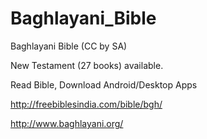 # Baghlayani_Bible
Baghlayani Bible (CC by SA)

New Testament (27 books) available.

Read Bible, Download Android/Desktop Apps

http://freebiblesindia.com/bible/bgh/

http://www.baghlayani.org/
